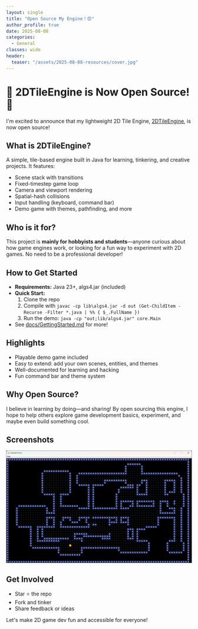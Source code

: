 ```yaml
---
layout: single
title: "Open Source My Engine！😍"
author_profile: true
date: 2025-08-08
categories:
  - General
classes: wide
header:
  teaser: "/assets/2025-08-08-resources/cover.jpg"
---
```

# 🎉 2DTileEngine is Now Open Source! 🚀

I'm excited to announce that my lightweight 2D Tile Engine, [2DTileEngine](https://github.com/ZihaoFU245/2DTileEngine), is now open source!

## What is 2DTileEngine?
A simple, tile-based engine built in Java for learning, tinkering, and creative projects. It features:
- Scene stack with transitions
- Fixed-timestep game loop
- Camera and viewport rendering
- Spatial-hash collisions
- Input handling (keyboard, command bar)
- Demo game with themes, pathfinding, and more

## Who is it for?
This project is **mainly for hobbyists and students**—anyone curious about how game engines work, or looking for a fun way to experiment with 2D games. No need to be a professional developer!

## How to Get Started
- **Requirements:** Java 23+, algs4.jar (included)
- **Quick Start:**
  1. Clone the repo
  2. Compile with `javac -cp lib\algs4.jar -d out (Get-ChildItem -Recurse -Filter *.java | %% { $_.FullName })`
  3. Run the demo: `java -cp "out;lib/algs4.jar" core.Main`
- See [docs/GettingStarted.md](https://github.com/ZihaoFU245/2DTileEngine/blob/master/docs/GettingStarted.md) for more!

## Highlights
- Playable demo game included
- Easy to extend: add your own scenes, entities, and themes
- Well-documented for learning and hacking
- Fun command bar and theme system

## Why Open Source?
I believe in learning by doing—and sharing! By open sourcing this engine, I hope to help others explore game development basics, experiment, and maybe even build something cool.

## Screenshots
![Demo Screenshot](/assets/images/java-Game-imgs/2.png)

## Get Involved
- Star ⭐ the repo
- Fork and tinker
- Share feedback or ideas

Let's make 2D game dev fun and accessible for everyone!
